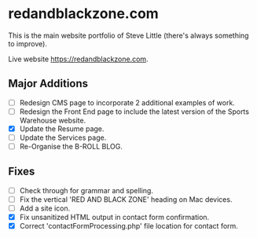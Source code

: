 # redandblackzone.com

This is the main website portfolio of Steve Little (there's always something to improve).

Live website https://redandblackzone.com.

## Major Additions

- [ ] Redesign CMS page to incorporate 2 additional examples of work.
- [ ] Redesign the Front End page to include the latest version of the Sports Warehouse website.
- [x] Update the Resume page.
- [ ] Update the Services page.
- [ ] Re-Organise the B-ROLL BLOG.

## Fixes

- [ ] Check through for grammar and spelling.
- [ ] Fix the vertical 'RED AND BLACK ZONE' heading on Mac devices.
- [ ] Add a site icon.
- [x] Fix unsanitized HTML output in contact form confirmation.
- [x] Correct 'contactFormProcessing.php' file location for contact form.
